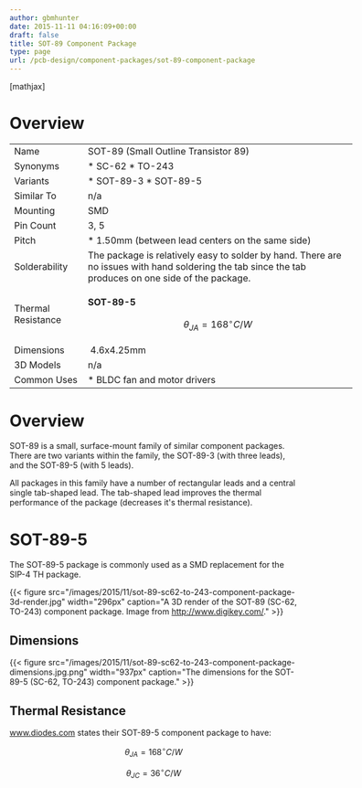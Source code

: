 ```yaml
---
author: gbmhunter
date: 2015-11-11 04:16:09+00:00
draft: false
title: SOT-89 Component Package
type: page
url: /pcb-design/component-packages/sot-89-component-package
---
```


[mathjax]

# Overview

<table style="width: 600px;" ><tbody ><tr >
<td >Name
</td>
<td >SOT-89 (Small Outline Transistor 89)
</td></tr><tr >
<td >Synonyms
</td>
<td >  * SC-62  * TO-243
</td></tr><tr >
<td >Variants
</td>
<td >  * SOT-89-3  * SOT-89-5
</td></tr><tr >
<td >Similar To
</td>
<td >n/a
</td></tr><tr >
<td >Mounting
</td>
<td >SMD
</td></tr><tr >
<td >Pin Count
</td>
<td >3, 5
</td></tr><tr >
<td >Pitch
</td>
<td >  * 1.50mm (between lead centers on the same side)
</td></tr><tr >
<td >Solderability
</td>
<td >The package is relatively easy to solder by hand. There are no issues with hand soldering the tab since the tab produces on one side of the package.
</td></tr><tr >
<td >Thermal Resistance
</td>
<td >

**SOT-89-5**

$$ \theta_{JA} = 168^{\circ}C/W $$

</td></tr><tr >
<td >Dimensions
</td>
<td > 4.6x4.25mm
</td></tr><tr >
<td >3D Models
</td>
<td >n/a
</td></tr><tr >
<td >Common Uses
</td>
<td >  * BLDC fan and motor drivers
</td></tr></tbody></table>

# Overview

SOT-89 is a small, surface-mount family of similar component packages. There are two variants within the family, the SOT-89-3 (with three leads), and the SOT-89-5 (with 5 leads).

All packages in this family have a number of rectangular leads and a central single tab-shaped lead. The tab-shaped lead improves the thermal performance of the package (decreases it's thermal resistance).

# SOT-89-5

The SOT-89-5 package is commonly used as a SMD replacement for the SIP-4 TH package.

{{< figure src="/images/2015/11/sot-89-sc62-to-243-component-package-3d-render.jpg" width="296px" caption="A 3D render of the SOT-89 (SC-62, TO-243) component package. Image from http://www.digikey.com/."  >}}

## Dimensions

{{< figure src="/images/2015/11/sot-89-sc62-to-243-component-package-dimensions.jpg.png" width="937px" caption="The dimensions for the SOT-89-5 (SC-62, TO-243) component package."  >}}

## Thermal Resistance

www.diodes.com states their SOT-89-5 component package to have:

$$ \theta_{JA} = 168^{\circ}C/W $$

$$ \theta_{JC} = 36^{\circ}C/W $$
